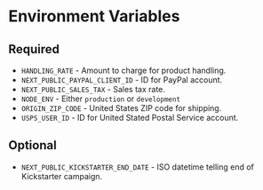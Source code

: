 # Environment Variables

## Required

- `HANDLING_RATE` - Amount to charge for product handling.
- `NEXT_PUBLIC_PAYPAL_CLIENT_ID` - ID for PayPal account.
- `NEXT_PUBLIC_SALES_TAX` - Sales tax rate.
- `NODE_ENV` - Either `production` or `development`
- `ORIGIN_ZIP_CODE` - United States ZIP code for shipping.
- `USPS_USER_ID` - ID for United Stated Postal Service account.

## Optional

- `NEXT_PUBLIC_KICKSTARTER_END_DATE` - ISO datetime telling end of Kickstarter campaign.
